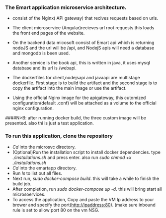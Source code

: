 ### The Emart application microservice architecture.

- consist of the Nginx( APi gateway) that recives requests based on urls.
- The client microservice (Angular)recieves url root requests.this loads the front end pages of the website.
- On the backend data micosoft consist of Emart api which is returning nodeJS and the url will be /api, and NodejS apis will need a database and mongodb is been used.
- Another  service is the book api, this is written in java, it uses mysql database and its url is /webapi.


- The dockerfiles for client,nodejsapi and javaapi are multistage dockerfile. First stage is to build the artifact and the second stage is to copy the artifact into the main image or use the artifact. 

-  Using the official Nginx image for the apigateway, this cutomized configuration(default .conf) will be  attached as a volume to the official nginx configuration.

####N>B: after running docker build, the three custom image will be presented. also thi is just a test application.

### To run this application, clone the repository
- *Cd* into the  microsvc directory.
- (Optional)Run the installation script to install docker dependencies. type *./installations.sh* and press enter. also run *sudo chmod +x ./installations.sh*
- *Cd* into the emartapp directory. 
- Run *ls* to list out all files. 
- Next run, *sudo docker-compose build*. this will take a while to finish the build job.
- After completion, run *sudo docker-compose up -d*. this will bring start all microsoervices.
- To access the application, Copy and paste the VM Ip address to your brower and specify the port(<http://ipaddress:80>). (make sure inbound rule is set to allow port 80 on the vm NSG.
